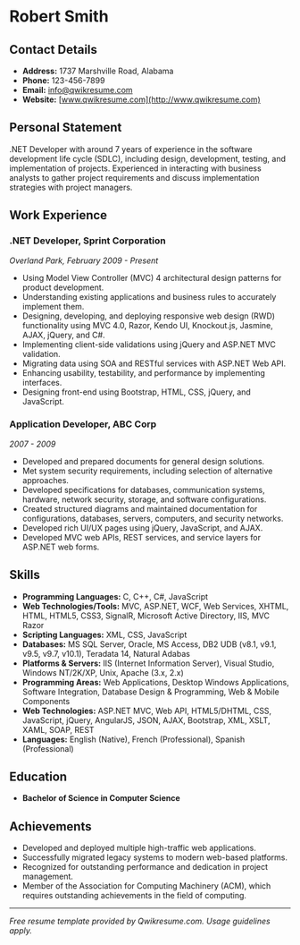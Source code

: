 # Robert Smith

## Contact Details

- **Address:** 1737 Marshville Road, Alabama
- **Phone:** 123-456-7899
- **Email:** info@qwikresume.com
- **Website:** [www.qwikresume.com](http://www.qwikresume.com)

## Personal Statement

.NET Developer with around 7 years of experience in the software development life cycle (SDLC), including design, development, testing, and implementation of projects. Experienced in interacting with business analysts to gather project requirements and discuss implementation strategies with project managers.

## Work Experience

### .NET Developer, Sprint Corporation
*Overland Park, February 2009 - Present*

- Using Model View Controller (MVC) 4 architectural design patterns for product development.
- Understanding existing applications and business rules to accurately implement them.
- Designing, developing, and deploying responsive web design (RWD) functionality using MVC 4.0, Razor, Kendo UI, Knockout.js, Jasmine, AJAX, jQuery, and C#.
- Implementing client-side validations using jQuery and ASP.NET MVC validation.
- Migrating data using SOA and RESTful services with ASP.NET Web API.
- Enhancing usability, testability, and performance by implementing interfaces.
- Designing front-end using Bootstrap, HTML, CSS, jQuery, and JavaScript.

### Application Developer, ABC Corp
*2007 - 2009*

- Developed and prepared documents for general design solutions.
- Met system security requirements, including selection of alternative approaches.
- Developed specifications for databases, communication systems, hardware, network security, storage, and software configurations.
- Created structured diagrams and maintained documentation for configurations, databases, servers, computers, and security networks.
- Developed rich UI/UX pages using jQuery, JavaScript, and AJAX.
- Developed MVC web APIs, REST services, and service layers for ASP.NET web forms.

## Skills

- **Programming Languages:** C, C++, C#, JavaScript
- **Web Technologies/Tools:** MVC, ASP.NET, WCF, Web Services, XHTML, HTML, HTML5, CSS3, SignalR, Microsoft Active Directory, IIS, MVC Razor
- **Scripting Languages:** XML, CSS, JavaScript
- **Databases:** MS SQL Server, Oracle, MS Access, DB2 UDB (v8.1, v9.1, v9.5, v9.7, v10.1), Teradata 14, Natural Adabas
- **Platforms & Servers:** IIS (Internet Information Server), Visual Studio, Windows NT/2K/XP, Unix, Apache (3.x, 2.x)
- **Programming Areas:** Web Applications, Desktop Windows Applications, Software Integration, Database Design & Programming, Web & Mobile Components
- **Web Technologies:** ASP.NET MVC, Web API, HTML5/DHTML, CSS, JavaScript, jQuery, AngularJS, JSON, AJAX, Bootstrap, XML, XSLT, XAML, SOAP, REST
- **Languages:** English (Native), French (Professional), Spanish (Professional)

## Education

- **Bachelor of Science in Computer Science**

## Achievements

- Developed and deployed multiple high-traffic web applications.
- Successfully migrated legacy systems to modern web-based platforms.
- Recognized for outstanding performance and dedication in project management.
- Member of the Association for Computing Machinery (ACM), which requires outstanding achievements in the field of computing.

---

*Free resume template provided by Qwikresume.com. Usage guidelines apply.*